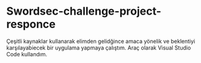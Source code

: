 # Swordsec-challenge-project-responce
Çeşitli kaynaklar kullanarak elimden gelidğince amaca yönelik ve beklentiyi karşılayabiecek bir uygulama yapmaya çalıştım. Araç olarak Visual Studio Code kullandım. 
